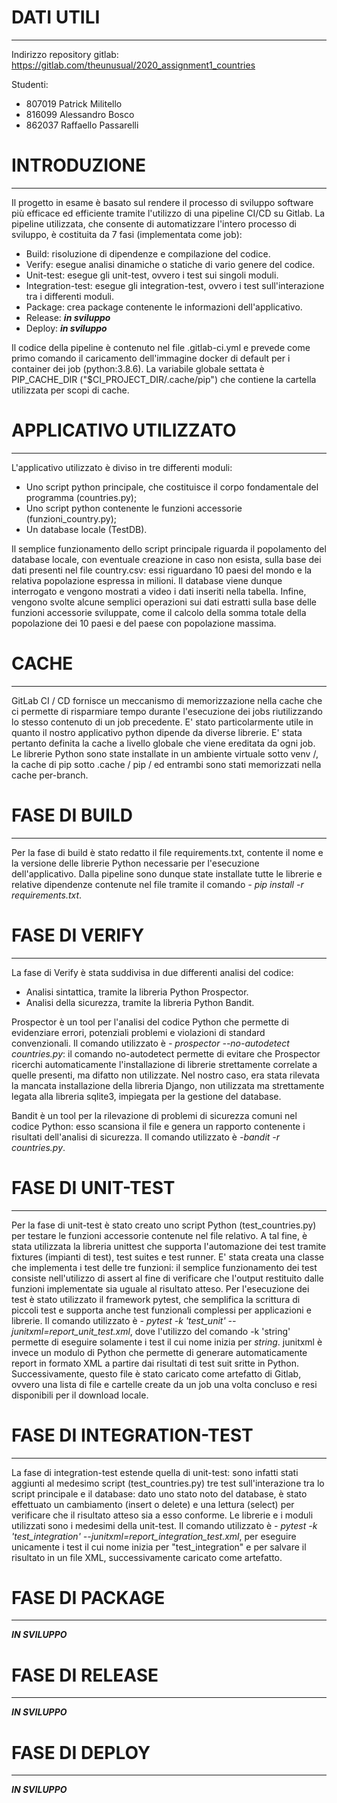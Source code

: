 # DATI UTILI
<!-- blank line -->
----
<!-- blank line -->

Indirizzo repository gitlab: https://gitlab.com/theunusual/2020_assignment1_countries

Studenti:
- 807019 Patrick Militello
- 816099 Alessandro Bosco
- 862037 Raffaello Passarelli 

# INTRODUZIONE
<!-- blank line -->
----
<!-- blank line -->

Il progetto in esame è basato sul rendere il processo di sviluppo software più efficace ed efficiente tramite l'utilizzo di una pipeline CI/CD su Gitlab. La pipeline utilizzata, che consente di automatizzare l'intero processo di sviluppo, è costituita da 7 fasi (implementata come job):
- Build: risoluzione di dipendenze e compilazione del codice.
- Verify: esegue analisi dinamiche o statiche di vario genere del codice.
- Unit-test: esegue gli unit-test, ovvero i test sui singoli moduli.
- Integration-test: esegue gli integration-test, ovvero i test sull'interazione tra i differenti moduli.
- Package: crea package contenente le informazioni dell'applicativo.
- Release: ***in sviluppo***
- Deploy: ***in sviluppo***

Il codice della pipeline è contenuto nel file .gitlab-ci.yml e prevede come primo comando il caricamento dell'immagine docker di default per i container dei job (python:3.8.6). La variabile globale settata è  PIP_CACHE_DIR ("$CI_PROJECT_DIR/.cache/pip") che contiene la cartella
utilizzata per scopi di cache.


# APPLICATIVO UTILIZZATO
<!-- blank line -->
----
<!-- blank line -->

L'applicativo utilizzato è diviso in tre differenti moduli:
- Uno script python principale, che costituisce il corpo fondamentale del programma (countries.py);
- Uno script python contenente le funzioni accessorie (funzioni_country.py);
- Un database locale (TestDB).

Il semplice funzionamento dello script principale riguarda il popolamento del database locale, con eventuale creazione in caso non esista, sulla base dei dati presenti nel file country.csv: essi riguardano 10 paesi del mondo e la relativa popolazione espressa in milioni. Il database viene dunque interrogato e vengono mostrati a video i dati inseriti nella tabella. Infine, vengono svolte alcune semplici operazioni sui dati estratti sulla base delle funzioni accessorie sviluppate, come il calcolo della somma totale della popolazione dei 10 paesi e del paese con popolazione massima. 


# CACHE
<!-- blank line -->
----
<!-- blank line -->

GitLab CI / CD fornisce un meccanismo di memorizzazione nella cache che ci permette di risparmiare tempo durante l'esecuzione dei jobs riutilizzando lo stesso contenuto di un job precedente. E' stato particolarmente utile in quanto il nostro applicativo python dipende da diverse librerie.
E' stata pertanto definita la cache a livello globale che viene ereditata da ogni job. Le librerie Python sono state installate in un ambiente virtuale sotto venv /, la cache di pip sotto .cache / pip / ed entrambi sono stati memorizzati nella cache per-branch.


# FASE DI BUILD
<!-- blank line -->
----
<!-- blank line -->

Per la fase di build è stato redatto il file requirements.txt, contente il nome e la versione delle librerie Python necessarie per l'esecuzione dell'applicativo. 
Dalla pipeline sono dunque state installate tutte le librerie e relative dipendenze contenute nel file tramite il comando *- pip install -r requirements.txt*.


# FASE DI VERIFY
<!-- blank line -->
----
<!-- blank line -->

La fase di Verify è stata suddivisa in due differenti analisi del codice:
- Analisi sintattica, tramite la libreria Python Prospector.
- Analisi della sicurezza, tramite la libreria Python Bandit.

Prospector è un tool per l'analisi del codice Python che permette di evidenziare errori, potenziali problemi e violazioni di standard convenzionali. Il comando utilizzato è *- prospector --no-autodetect countries.py*: il comando no-autodetect permette di evitare che Prospector ricerchi automaticamente l'installazione di librerie strettamente correlate a quelle presenti, ma difatto non utilizzate. Nel nostro caso, era stata rilevata la mancata installazione della libreria Django, non utilizzata ma strettamente legata alla libreria sqlite3, impiegata per la gestione del database.

Bandit è un tool per la rilevazione di problemi di sicurezza comuni nel codice Python: esso scansiona il file e genera un rapporto contenente i risultati dell'analisi di sicurezza. Il comando utilizzato è *-bandit -r countries.py*.

# FASE DI UNIT-TEST
<!-- blank line -->
----
<!-- blank line -->

Per la fase di unit-test è stato creato uno script Python (test_countries.py) per testare le funzioni accessorie contenute nel file relativo. A tal fine, è stata utilizzata la libreria unittest che supporta l'automazione dei test tramite fixtures (impianti di test), test suites e test runner. E' stata creata una classe che implementa i test delle tre funzioni: il semplice funzionamento dei test consiste nell'utilizzo di assert al fine di verificare che l'output restituito dalle funzioni implementate sia uguale al risultato atteso. Per l'esecuzione dei test è stato utilizzato il framework pytest, che semplifica la scrittura di piccoli test e supporta anche test funzionali complessi per applicazioni e librerie.
Il comando utilizzato è *- pytest -k 'test_unit' --junitxml=report_unit_test.xml*, dove l'utilizzo del comando -k 'string' permette di eseguire solamente i test il cui nome inizia per *string*.
junitxml è invece un modulo di Python che permette di generare automaticamente report in formato XML a partire dai risultati di test suit sritte in Python. Successivamente, questo file è stato caricato come artefatto di Gitlab, ovvero una lista di file e cartelle create da un job una volta concluso e resi disponibili per il download locale.


# FASE DI INTEGRATION-TEST
<!-- blank line -->
----
<!-- blank line -->

La fase di integration-test estende quella di unit-test: sono infatti stati aggiunti al medesimo script (test_countries.py) tre test sull'interazione tra lo script principale e il database: dato uno stato noto del database, è stato effettuato un cambiamento (insert o delete) e una lettura (select) per verificare che il risultato atteso sia a esso conforme. Le librerie e i moduli utilizzati sono i medesimi della unit-test.
Il comando utilizzato è *- pytest -k 'test_integration' --junitxml=report_integration_test.xml*, per eseguire unicamente i test il cui nome inizia per "test_integration" e per salvare il risultato in un file XML, successivamente caricato come artefatto.


# FASE DI PACKAGE
<!-- blank line -->
----
<!-- blank line -->

***IN SVILUPPO***

# FASE DI RELEASE
<!-- blank line -->
----
<!-- blank line -->

***IN SVILUPPO***

# FASE DI DEPLOY
<!-- blank line -->
----
<!-- blank line -->

***IN SVILUPPO***